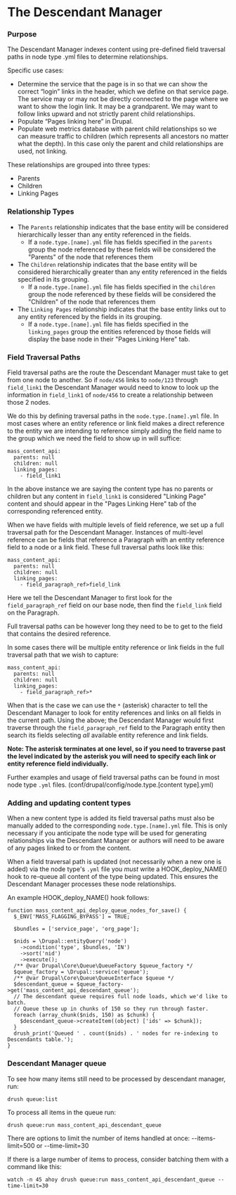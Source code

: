 # The Descendant Manager

### Purpose

The Descendant Manager indexes content using pre-defined field traversal paths in node type .yml
files to determine relationships. 

Specific use cases:
- Determine the service that the page is in so that we can show the correct “login” links in the header, which we define on that service page.
The service may or may not be directly connected to the page where we want to show the login link. It may be a grandparent. We may want to follow links upward and not strictly parent child relationships.  
- Populate “Pages linking here” in Drupal.
- Populate web metrics database with parent child relationships so we can measure traffic to children (which represents all ancestors no matter what the depth).
In this case only the parent and child relationships are used, not linking.


These relationships are grouped into three types:

- Parents
- Children
- Linking Pages

### Relationship Types

- The `Parents` relationship indicates that the base entity will be considered
  hierarchically lesser than any entity referenced in the fields.
  - If a `node.type.[name].yml` file has fields specified in the `parents` group
    the node referenced by these fields will be considered the "Parents" of the
    node that references them
- The `Children` relationship indicates that the base entity will be considered
  hierarchically greater than any entity referenced in the fields specified in
  its grouping.
  - If a `node.type.[name].yml` file has fields specified in the `children` group
    the node referenced by these fields will be considered the "Children" of the
    node that references them
- The `Linking Pages` relationship indicates that the base entity links out to
  any entity referenced by the fields in its grouping.
  - If a `node.type.[name].yml` file has fields specified in the `linking_pages` group
    the entities referenced by those fields will display the base node in
    their "Pages Linking Here" tab.

### Field Traversal Paths

Field traversal paths are the route the Descendant Manager must take to get from
one node to another. So if `node/456` links to `node/123` through `field_link1` the Descendant Manager
would need to know to look up the information in `field_link1` of `node/456` to create a relationship between those 2 nodes.

We do this by defining traversal paths in the `node.type.[name].yml` file. In
most cases where an entity reference or link field makes a direct reference to
the entity we are intending to reference simply adding the field name to the
group which we need the field to show up in will suffice:

```
mass_content_api:
  parents: null
  children: null
  linking_pages:
    - field_link1
```

In the above instance we are saying the content type has no parents or children
but any content in `field_link1` is considered "Linking Page" content and should
appear in the "Pages Linking Here" tab of the corresponding referenced entity.

When we have fields with multiple levels of field reference, we set up a full
traversal path for the Descendant Manager. Instances of multi-level reference
can be fields that reference a Paragraph with an entity reference field to a
node or a link field. These full traversal paths look like this:

```
mass_content_api:
  parents: null
  children: null
  linking_pages:
    - field_paragraph_ref>field_link
```

Here we tell the Descendant Manager to first look for the `field_paragraph_ref`
field on our base node, then find the `field_link` field on the Paragraph.

Full traversal paths can be however long they need to be to get to the field
that contains the desired reference.

In some cases there will be multiple entity reference or link fields in the full
traversal path that we wish to capture:

```
mass_content_api:
  parents: null
  children: null
  linking_pages:
    - field_paragraph_ref>*
```

When that is the case we can use the `*` (asterisk) character to tell the
Descendant Manager to look for entity references and links on all fields in the
current path. Using the above; the Descendant Manager would first traverse
through the `field_paragraph_ref` field to the Paragraph entity then search its
fields selecting _all_ available entity reference and link fields.

**Note: The asterisk terminates at one level, so if you need to traverse past
the level indicated by the asterisk you will need to specify each link or entity reference field
individually.**

Further examples and usage of field traversal paths can be found in most node type `.yml`
files. (conf/drupal/config/node.type.[content type].yml)

### Adding and updating content types

When a new content type is added its field traversal paths must also be manually
added to the corresponding `node.type.[name].yml` file. This is only necessary
if you anticipate the node type will be used for generating relationships via
the Descendant Manager or authors will need to be aware of any pages linked to
or from the content.

When a field traversal path is updated (not necessarily when a new one is
added) via the node type's `.yml` file you _must_ write a HOOK_deploy_NAME() hook to
re-queue all content of the type being updated. This ensures the Descendant
Manager processes these node relationships.

An example HOOK_deploy_NAME() hook follows:

```
function mass_content_api_deploy_queue_nodes_for_save() {
  $_ENV['MASS_FLAGGING_BYPASS'] = TRUE;

  $bundles = ['service_page', 'org_page'];

  $nids = \Drupal::entityQuery('node')
    ->condition('type', $bundles, 'IN')
    ->sort('nid')
    ->execute();
  /** @var Drupal\Core\Queue\QueueFactory $queue_factory */
  $queue_factory = \Drupal::service('queue');
  /** @var Drupal\Core\Queue\QueueInterface $queue */
  $descendant_queue = $queue_factory->get('mass_content_api_descendant_queue');
  // The descendant queue requires full node loads, which we'd like to batch.
  // Queue these up in chunks of 150 so they run through faster.
  foreach (array_chunk($nids, 150) as $chunk) {
    $descendant_queue->createItem((object) ['ids' => $chunk]);
  }
  drush_print('Queued ' . count($nids) . ' nodes for re-indexing to Descendants table.');
}
```
### Descendant Manager queue

To see how many items still need to be processed by descendant manager, run:

```
drush queue:list
```
To process all items in the queue run:

```
drush queue:run mass_content_api_descendant_queue 
```

There are options to limit the number of items handled at once:  --items-limit=500 or --time-limit=30

If there is a large number of items to process, consider batching them with a command like this:
```
watch -n 45 ahoy drush queue:run mass_content_api_descendant_queue --time-limit=30
```
